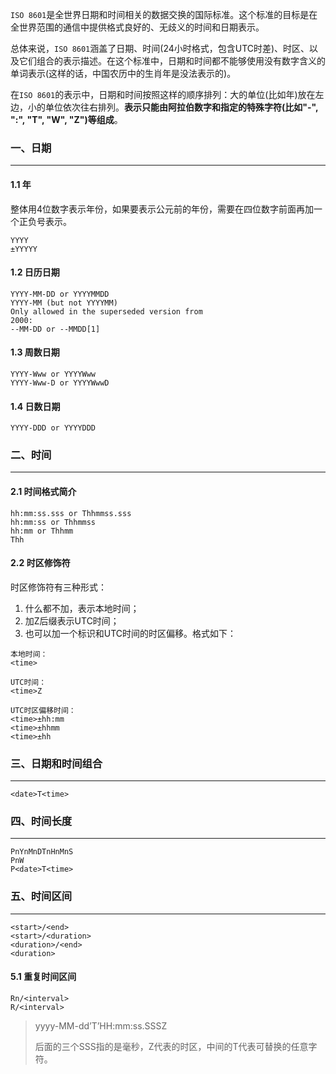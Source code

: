 `ISO 8601`是全世界日期和时间相关的数据交换的国际标准。这个标准的目标是在全世界范围的通信中提供格式良好的、无歧义的时间和日期表示。

总体来说，`ISO 8601`涵盖了日期、时间(24小时格式，包含UTC时差)、时区、以及它们组合的表示描述。在这个标准中，日期和时间都不能够使用没有数字含义的单词表示(这样的话，中国农历中的生肖年是没法表示的)。

在`ISO 8601`的表示中，日期和时间按照这样的顺序排列：大的单位(比如年)放在左边，小的单位依次往右排列。**表示只能由阿拉伯数字和指定的特殊字符(比如"-", ":", "T", "W", "Z")等组成**。

### 一、日期

---

#### 1.1 年

整体用4位数字表示年份，如果要表示公元前的年份，需要在四位数字前面再加一个正负号表示。

```
YYYY
±YYYYY
```

#### 1.2 日历日期

```
YYYY-MM-DD or YYYYMMDD
YYYY-MM (but not YYYYMM)
Only allowed in the superseded version from
2000:
--MM-DD or --MMDD[1]
```

#### 1.3 周数日期

```
YYYY-Www or YYYYWww
YYYY-Www-D or YYYYWwwD
```

#### 1.4 日数日期

```
YYYY-DDD or YYYYDDD
```



### 二、时间

---

#### 2.1  时间格式简介

```
hh:mm:ss.sss or Thhmmss.sss
hh:mm:ss or Thhmmss
hh:mm or Thhmm
Thh
```

#### 2.2 时区修饰符

时区修饰符有三种形式：

1. 什么都不加，表示本地时间；
2. 加Z后缀表示UTC时间；
3. 也可以加一个标识和UTC时间的时区偏移。格式如下：

```
本地时间：
<time>

UTC时间：
<time>Z

UTC时区偏移时间：
<time>±hh:mm
<time>±hhmm
<time>±hh
```



### 三、日期和时间组合

---

```
<date>T<time>
```



### 四、时间长度

---

```
PnYnMnDTnHnMnS
PnW
P<date>T<time>
```



### 五、时间区间

---

```
<start>/<end>
<start>/<duration>
<duration>/<end>
<duration>
```

#### 5.1 重复时间区间

```
Rn/<interval>
R/<interval>
```



> yyyy-MM-dd’T’HH:mm:ss.SSSZ
>
> 后面的三个SSS指的是毫秒，Z代表的时区，中间的T代表可替换的任意字符。